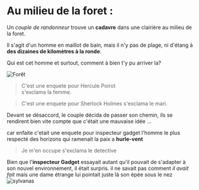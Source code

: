 # **Au milieu de la foret :**  

Un *couple de randonneur* trouve un **cadavre** dans une clairière au milieu de la foret.  

Il s'agit d'un homme en maillot de bain, mais il n'y pas de plage, ni d'étang à **des dizaines de kilomètres à la ronde**.   

Qui est cet homme et surtout, comment à bien t'y pu arriver la?  
    
![Forêt](https://i.gifer.com/WtJa.gif "la forêt")

> C'est une enquete pour Hercule Poirot  
s'exclama la femme. 

> C'est une enquete pour Sherlock Holmes
s'exclama le mari. 

Devant se désaccord, le couple décida de passer son chemin, ils se rendirent bien vite compte que c'était une mauvaise idée ... 

car enfaite c'etait une enquete pour inspecteur gadget l'homme le plus respecté des horizons qui ramenait la paix a **hurle-vent**
>Je m'en occupe
s'exclama le detective

Bien que l'**inspecteur Gadget** essayait autant qu'il pouvait de s'adapter à son nouvel environnement, il était surpris. 
il ne savait pas comment *il avait fait* mais une dame étrange lui pointait juste là son épée sous le nez 
![sylvanas](https://www.pcgamesn.com/wp-content/sites/pcgamesn/2023/07/wow-dragonflight-10-1-7-sylvanas-spell.jpg)
